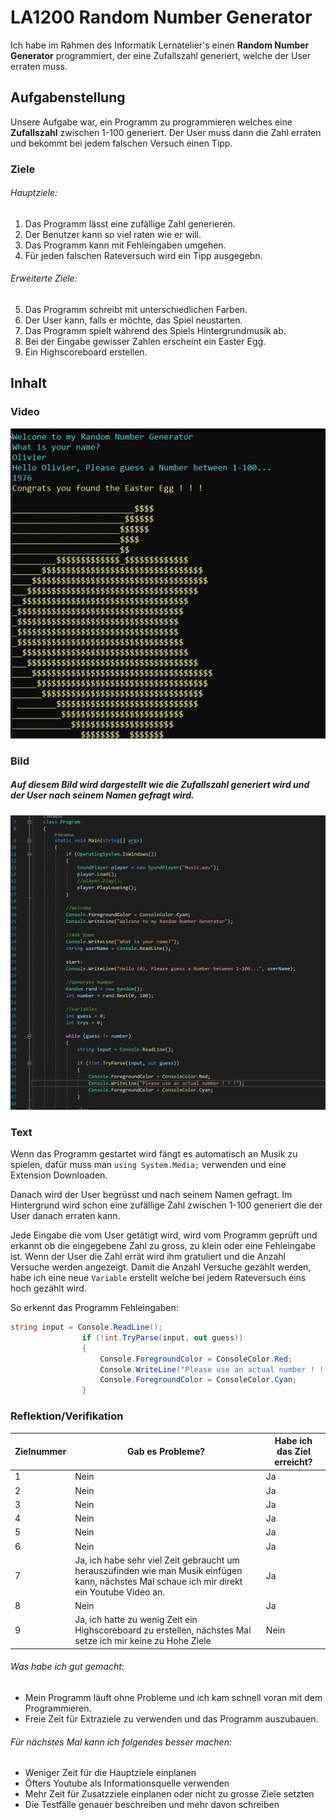 # LA1200 Random Number Generator
Ich habe im Rahmen des Informatik Lernatelier's einen **Random Number Generator** programmiert, der eine Zufallszahl generiert, welche der User erraten muss.
## Aufgabenstellung
Unsere Aufgabe war, ein Programm zu programmieren welches eine **Zufallszahl** zwischen 1-100 generiert. Der User muss dann die Zahl erraten und bekommt bei jedem falschen Versuch einen Tipp.

### Ziele
###### Hauptziele:
1. Das Programm lässt eine zufällige Zahl generieren.
2. Der Benutzer kann so viel raten wie er will.
3. Das Programm kann mit Fehleingaben umgehen.
4. Für jeden falschen Rateversuch wird ein Tipp ausgegebn.

###### Erweiterte Ziele:
5. Das Programm schreibt mit unterschiedlichen Farben.
6. Der User kann, falls er möchte, das Spiel neustarten.
7. Das Programm spielt während des Spiels Hintergrundmusik ab.
8. Bei der Eingabe gewisser Zahlen erscheint ein Easter Egg.
9. Ein Highscoreboard erstellen.

## Inhalt

### Video

[![Zum Video!](https://github.com/oli-kis/oli-kis/blob/oli-kis/img/Video%20Thumbnail.png?raw=true)](https://youtu.be/rmw3Wywplo4)

### Bild
##### Auf diesem Bild wird dargestellt wie die Zufallszahl generiert wird und der User nach seinem Namen gefragt wird.
![Mein Programm!](https://github.com/oli-kis/oli-kis/blob/oli-kis/img/CodeImage.png?raw=true "CodeImage")

### Text

Wenn das Programm gestartet wird fängt es automatisch an Musik zu spielen, dafür muss man `using System.Media;` verwenden und eine Extension Downloaden. 

Danach wird der User begrüsst und nach seinem Namen gefragt. Im Hintergrund wird schon eine zufällige Zahl zwischen 1-100 generiert die der User danach erraten kann. 

Jede Eingabe die vom User getätigt wird, wird vom Programm geprüft und erkannt ob die eingegebene Zahl zu gross, zu klein oder eine Fehleingabe ist.
Wenn der User die Zahl errät wird ihm gratuliert und die Anzahl Versuche werden angezeigt. 
Damit die Anzahl Versuche gezählt werden, habe ich eine neue `Variable` erstellt welche bei jedem Rateversuch eins hoch gezählt wird.

So erkennt das Programm Fehleingaben:

```csharp
string input = Console.ReadLine();
                if (!int.TryParse(input, out guess))
                {
                    Console.ForegroundColor = ConsoleColor.Red;
                    Console.WriteLine("Please use an actual number ! ! !");
                    Console.ForegroundColor = ConsoleColor.Cyan;
                }
```

### Reflektion/Verifikation

| Zielnummer     | Gab es Probleme? | Habe ich das Ziel erreicht? |
| ----------- | ----------- | ------------|
| 1 | Nein       | Ja |
| 2 | Nein       | Ja |
| 3 | Nein       | Ja |
| 4 | Nein       | Ja |
| 5 | Nein       | Ja |
| 6 | Nein       | Ja |
| 7 | Ja, ich habe sehr viel Zeit gebraucht um herauszufinden wie man Musik einfügen kann, nächstes Mal schaue ich mir direkt ein Youtube Video an.        | Ja |
| 8 | Nein       | Ja |
| 9 | Ja, ich hatte zu wenig Zeit ein Highscoreboard zu erstellen, nächstes Mal setze ich mir keine zu Hohe Ziele      | Nein |

###### Was habe ich gut gemacht:
- Mein Programm läuft ohne Probleme und ich kam schnell voran mit dem Programmieren.
- Freie Zeit für Extraziele zu verwenden und das Programm auszubauen.

###### Für nächstes Mal kann ich folgendes besser machen:
- Weniger Zeit für die Hauptziele einplanen
- Öfters Youtube als Informationsquelle verwenden
- Mehr Zeit für Zusatzziele einplanen oder nicht zu grosse Ziele setzten
- Die Testfälle genauer beschreiben und mehr davon schreiben

